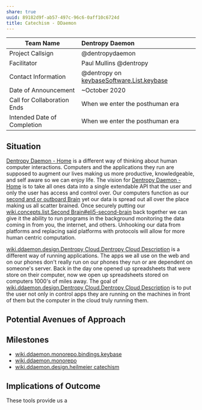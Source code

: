 ```yaml
---
share: true
uuid: 89182d9f-ab57-497c-96c6-0aff10c6724d
title: Catechism - DDaemon
---
```


| Team Name                   | Dentropy Daemon                               |
| --------------------------- |:--------------------------------------------- |
| Project Callsign            | @dentropydaemon                               |
| Facilitator                 | Paul Mullins @dentropy                        |
| Contact Information         | @dentropy on [keybaseSoftware.List.keybase](/undefined) |
| Date of Announcement        | ~October 2020                                 |
| Call for Collaboration Ends | When we enter the posthuman era               |
| Intended Date of Completion | When we enter the posthuman era               |

## Situation

[Dentropy Daemon - Home](/488cb22c-91d3-4d1e-bd47-b1588e3fb899) is a different way of thinking about human computer interactions. Computers and the applications they run are supposed to augment our lives making us more productive, knowledgeable, and self aware so we can enjoy life. The vision for [Dentropy Daemon - Home](/488cb22c-91d3-4d1e-bd47-b1588e3fb899) is to take all ones data into a single extendable API that the user and only the user has access and control over. Our computers function as our [second and or outboard Brain](/undefined) yet our data is spread out all over the place making us all scatter brained. Once securely putting our [wiki.concepts.list.Second Brain#eli5-second-brain](/undefined) back together we can give it the ability to run programs in the background monitoring the data coming in from you, the internet, and others. Unhooking our data from platforms and replacing said platforms with protocols will allow for more human centric computation.

[wiki.ddaemon.design.Dentropy Cloud.Dentropy Cloud Description](/undefined) is a different way of running applications. The apps we all use on the web and on our phones don't really run on our phones they run or are dependent on someone's server. Back in the day one opened up spreadsheets that were store on their computer, now we open up spreadsheets stored on computers 1000's of miles away. The goal of [wiki.ddaemon.design.Dentropy Cloud.Dentropy Cloud Description](/undefined) is to put the user not only in control apps they are running on the machines in front of them but the computer in the cloud truly running them.

## Potential Avenues of Approach

## Milestones

* [wiki.ddaemon.monorepo.bindings.keybase](/65f9c304-affc-4dc5-bde9-43994e99b2b9)
* [wiki.ddaemon.monorepo](/65af23d6-ebd9-4f19-94a7-85fba48aeaff)
* [wiki.ddaemon.design.heilmeier catechism](/undefined)

## Implications of Outcome

These tools provide us a 
 